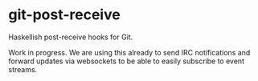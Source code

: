 # git-post-receive

Haskellish post-receive hooks for Git.

Work in progress. We are using this
already to send IRC notifications and
forward updates via websockets to be able to
easily subscribe to event streams.
